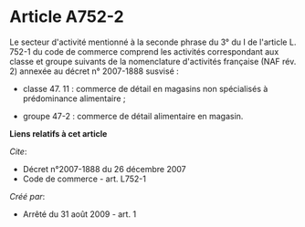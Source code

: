 # Article A752-2

Le secteur d'activité mentionné à la seconde phrase du 3° du I de l'article L. 752-1 du code de commerce comprend les
activités correspondant aux classe et groupe suivants de la nomenclature d'activités française (NAF rév. 2) annexée au décret
n° 2007-1888 susvisé : 

- classe 47. 11 : commerce de détail en magasins non spécialisés à prédominance alimentaire ; 

- groupe 47-2 : commerce de détail alimentaire en magasin.

**Liens relatifs à cet article**

_Cite_:

  - Décret n°2007-1888 du 26 décembre 2007
  - Code de commerce - art. L752-1

_Créé par_:

  - Arrêté du 31 août 2009 - art. 1
